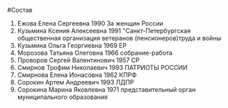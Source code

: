 #Состав
1. Ежова Елена Сергеевна 1990 За женщин России
2. Кузьмина Ксения Алексеевна 1991 \"Санкт-Петербургская общественная организация ветеранов (пенсионеров)труда и войны
3. Кузьмина Ольга Георгиевна 1969 ЕР
4. Морозова Татьяна Олеговна 1966 собрание-работа
5. Проворов Сергей Валентинович 1957 СР
6. Смирнов Трофим Николаевич 1993 ПАТРИОТЫ РОССИИ
7. Смирнова Елена Ионасовна 1962 КПРФ
8. Сорокин Артем Андреевич 1993 ЛДПР
9. Сорокина Марина Яковлевна 1971 представительный орган муниципального образования
